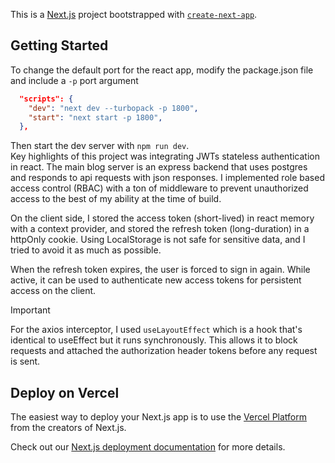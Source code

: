 This is a [Next.js](https://nextjs.org) project bootstrapped with [`create-next-app`](https://nextjs.org/docs/app/api-reference/cli/create-next-app).

## Getting Started
To change the default port for the react app, modify the package.json file and include a `-p` port argument
```json
  "scripts": {
    "dev": "next dev --turbopack -p 1800",
    "start": "next start -p 1800",
  },
```
Then start the dev server with `npm run dev`.
<br>
Key highlights of this project was integrating JWTs stateless authentication in react. The main blog server is an express backend 
that uses postgres and responds to api requests with json responses. I implemented role based access control (RBAC) with a ton 
of middleware to prevent unauthorized access to the best of my ability at the time of build. <br>

On the client side, I stored the access token (short-lived) in react memory with a context provider, and stored the refresh token 
(long-duration) in a httpOnly cookie. Using LocalStorage is not safe for sensitive data, and I tried to avoid it as much as possible.

When the refresh token expires, the user is forced to sign in again. While active, it can be used to authenticate new access tokens 
for persistent access on the client.

> [!Important]
> For the axios interceptor, I used `useLayoutEffect` which is a hook that's identical to useEffect but it runs synchronously.
    This allows it to block requests and attached the authorization header tokens before any request is sent.

## Deploy on Vercel

The easiest way to deploy your Next.js app is to use the [Vercel Platform](https://vercel.com/new?utm_medium=default-template&filter=next.js&utm_source=create-next-app&utm_campaign=create-next-app-readme) from the creators of Next.js.

Check out our [Next.js deployment documentation](https://nextjs.org/docs/app/building-your-application/deploying) for more details.
